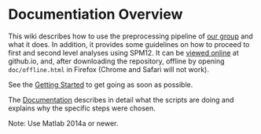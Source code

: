 # Documentiation Overview

This wiki describes how to use the preprocessing pipeline of [our group](http://www.decisionneurosciencelab.com) and what it does. In addition, it provides some guidelines on how to proceed to first and second level analyses using SPM12. It can be [viewed online](http://ndslab.github.io/mri_pipeline/doc/) at github.io, and, after downloading the repository, offline by opening `doc/offline.html` in Firefox (Chrome and Safari will not work).

See the [Getting Started](pages/howto_getting_started.md) to get going as soon as possible.

The [Documentation](pages/doc_overview.md) describes in detail what the scripts are doing and explains why the specific steps were chosen.

Note: Use Matlab 2014a or newer.
